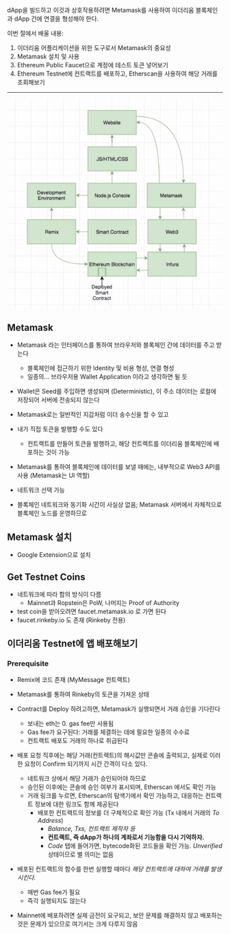 dApp을 빌드하고 이것과 상호작용하려면 Metamask를 사용하여 이더리움 블록체인과 dApp 간에 연결을 형성해야 한다.

이번 절에서 배울 내용:
1. 이더리움 어플리케이션을 위한 도구로서 Metamask의 중요성
2. Metamask 설치 및 사용
3. Ethereum Public Faucet으로 계정에 테스트 토큰 넣어보기
4. Ethereum Testnet에 컨트랙트를 배포하고, Etherscan을 사용하여 해당 거래를 조회해보기

------

![](architecture.png)

## Metamask

- Metamask 라는 인터페이스를 통하여 브라우저와 블록체인 간에 데이터를 주고 받는다
  - 블록체인에 접근하기 위한 Identity 및 비용 형성, 연결 형성
  - 일종의... 브라우저용 Wallet Application 이라고 생각하면 될 듯
- Wallet은 Seed를 주입하면 생성되며 (Deterministic), 이 주소 데이터는 로컬에 저장되어 서버에 전송되지 않는다

- Metamask로는 일반적인 지갑처럼 이더 송수신을 할 수 있고
- 내가 직접 토큰을 발행할 수도 있다
  - 컨트랙트를 만들어 토큰을 발행하고, 해당 컨트랙트를 이더리움 블록체인에 배포하는 것이 가능
- Metamask를 통하여 블록체인에 데이터를 보낼 때에는, 내부적으로 Web3 API를 사용 (Metamask는 UI 역할)
- 네트워크 선택 가능
- 블록체인 네트워크와 동기화 시간이 사실상 없음; Metamask 서버에서 자체적으로 블록체인 노드를 운영하므로

## Metamask 설치

- Google Extension으로 설치

## Get Testnet Coins

- 네트워크에 따라 합의 방식이 다름
  - Mainnet과 Ropstein은 PoW, 나머지는 Proof of Authority
- test coin을 받아오려면 faucet.metamask.io 로 가면 된다
- faucet.rinkeby.io 도 존재 (Rinkeby 전용)

## 이더리움 Testnet에 앱 배포해보기

### Prerequisite

- Remix에 코드 존재 (MyMessage 컨트랙트)
- Metamask를 통하여 Rinkeby의 토큰을 가져온 상태

- Contract를 Deploy 하려고하면, Metamask가 실행되면서 거래 승인을 기다린다
  - 보내는 eth는 0. gas fee만 사용됨
  - Gas fee가 요구된다: 거래를 체결하는 데에 필요한 일종의 수수료
  - 컨트랙트 배포도 거래의 하나로 취급된다
- 배포 요청 직후에는 해당 거래(컨트랙트)의 해시값만 콘솔에 출력되고, 실제로 이러한 요청이 Confirm 되기까지 시간 간격이 다소 있다.
  - 네트워크 상에서 해당 거래가 승인되어야 하므로
  - 승인된 이후에는 콘솔에 승인 여부가 표시되며, Etherscan 에서도 확인 가능
  - 거래 링크를 누르면, Etherscan의 탐색기에서 확인 가능하고, 대응하는 컨트랙트 정보에 대한 링크도 함께 제공된다
    - 배포한 컨트랙트의 정보를 더 구체적으로 확인 가능 (Tx 내에서 거래의 *To Address*)
      - *Balance, Txs, 컨트랙트 제작자 등*
      - **컨트랙트, 즉 dApp가 하나의 계좌로서 기능함을 다시 기억하자.**
      - *Code* 탭에 들어가면, bytecode화된 코드들을 확인 가능. *Unverified* 상태이므로 별 의미는 없음

- 배포된 컨트랙트의 함수를 한번 실행할 때마다 *해당 컨트랙트에 대하여 거래를 발생시킨다.*
  - 매번 Gas fee가 필요
  - 즉각 실행되지도 않는다
- Mainnet에 배포하려면 실제 금전이 요구되고, 보안 문제를 해결하지 않고 배포하는 것은 문제가 있으므로 여기서는 크게 다루지 않음
